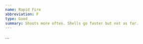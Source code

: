 ```yaml
---
name: Rapid Fire
abbreviation: F
type: Good
summary: Shoots more often. Shells go faster but not as far.
---
```


...
